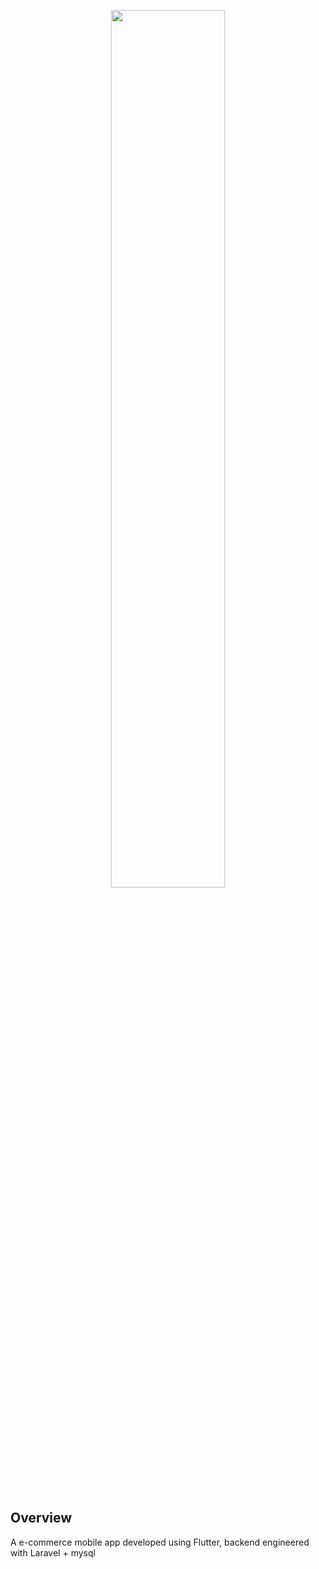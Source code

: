 
<p align="center"><img width=60% src="https://github.com/marwanbukhori/kedaiku/blob/master/assets/img/kedaiku2.png"></p>

&nbsp;&nbsp;&nbsp;&nbsp;&nbsp;&nbsp;&nbsp;&nbsp;&nbsp;&nbsp;&nbsp;&nbsp;&nbsp;&nbsp;&nbsp;&nbsp;&nbsp;&nbsp;&nbsp;

##  Overview

A e-commerce mobile app developed using Flutter, backend engineered with Laravel + mysql
<br>
